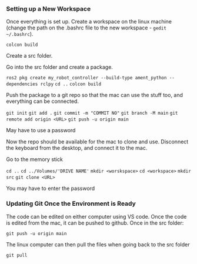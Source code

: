 ### Setting up a New Workspace

Once everything is set up. Create a workspace on the linux machine (change the path on the .bashrc file to the new workspace - `gedit ~/.bashrc`). 

`colcon build`

Create a src folder.

Go into the src folder and create a package.

`ros2 pkg create my_robot_controller --build-type ament_python --dependencies rclpy`
`cd ..`
`colcon build`

Push the package to a git repo so that the mac can use the stuff too, and everything can be connected.

`git init`
`git add .`
`git commit -m "COMMIT NO"`
`git branch -M main`
`git remote add origin <URL>`
`git push -u origin main`

May have to use a password

Now the repo should be available for the mac to clone and use. Disconnect the keyboard from the desktop, and connect it to the mac.

Go to the memory stick

`cd ..`
`cd ../Volumes/'DRIVE NAME'`
`mkdir <worskspace>`
`cd <workspace>`
`mkdir src`
`git clone <URL>`

You may have to enter the password


### Updating Git Once the Environment is Ready

The code can be edited on either computer using VS code. Once the code is edited from the mac, it can be pushed to github. Once in the src folder:

`git push -u origin main`

The linux computer can then pull the files when going back to the src folder

`git pull`
